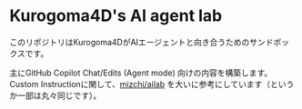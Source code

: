 # Kurogoma4D's AI agent lab

このリポジトリはKurogoma4DがAIエージェントと向き合うためのサンドボックスです。

主にGitHub Copilot Chat/Edits (Agent mode) 向けの内容を構築します。
Custom Instructionに関して、[mizchi/ailab](https://github.com/mizchi/ailab) を大いに参考にしています（というか一部は丸々同じです）。
